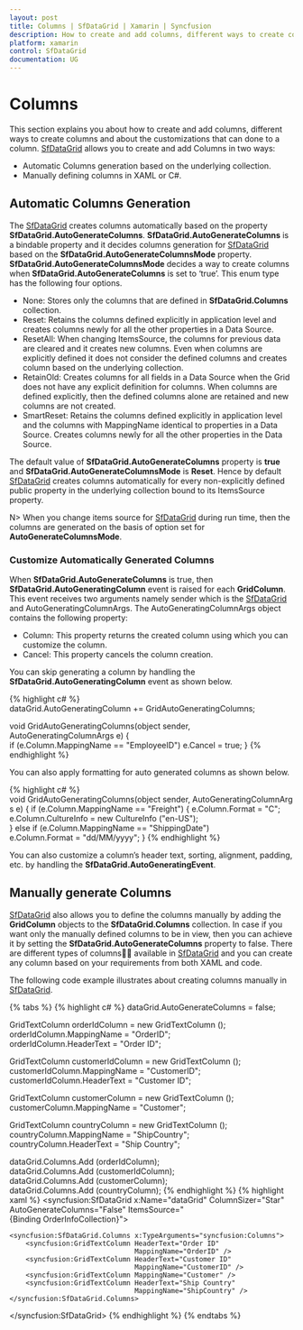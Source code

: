 ```yaml
---
layout: post
title: Columns | SfDataGrid | Xamarin | Syncfusion
description: How to create and add columns, different ways to create columns and its customizations in a SfDataGrid.
platform: xamarin
control: SfDataGrid
documentation: UG
---
```


# Columns 

This section explains you about how to create and add columns, different ways to create columns and about the customizations that can done to a column.
[SfDataGrid](http://help.syncfusion.com/cr/cref_files/xamarin/sfdatagrid/Syncfusion.SfDataGrid.XForms~Syncfusion.SfDataGrid.XForms.SfDataGrid.html) allows you to create and add Columns in two ways:

* Automatic Columns generation based on the underlying collection.
* Manually defining columns in XAML or C#.


## Automatic Columns Generation

The [SfDataGrid](http://help.syncfusion.com/cr/cref_files/xamarin/sfdatagrid/Syncfusion.SfDataGrid.XForms~Syncfusion.SfDataGrid.XForms.SfDataGrid.html) creates columns automatically based on the property **SfDataGrid.AutoGenerateColumns**. **SfDataGrid.AutoGenerateColumns** is a bindable property and it decides columns generation for [SfDataGrid](http://help.syncfusion.com/cr/cref_files/xamarin/sfdatagrid/Syncfusion.SfDataGrid.XForms~Syncfusion.SfDataGrid.XForms.SfDataGrid.html) based on the **SfDataGrid.AutoGenerateColumnsMode** property. 
**SfDataGrid.AutoGenerateColumnsMode** decides a way to create columns when **SfDataGrid.AutoGenerateColumns** is set to ‘true’. This enum type has the following four options.

* None: Stores only the columns that are defined in **SfDataGrid.Columns** collection.
* Reset: Retains the columns defined explicitly in application level and creates columns newly for all the other properties in a Data Source.
* ResetAll: When changing ItemsSource, the columns for previous data are cleared and it creates new columns. Even when columns are explicitly defined it does not consider the defined columns and creates column based on the underlying collection.
* RetainOld: Creates columns for all fields in a Data Source when the Grid does not have any explicit definition for columns. When columns are defined explicitly, then the defined columns alone are retained and new columns are not created.
* SmartReset: Retains the columns defined explicitly in application level and the columns with MappingName identical to properties in a Data Source. Creates columns newly for all the other properties in the Data Source.

The default value of **SfDataGrid.AutoGenerateColumns** property is **true** and **SfDataGrid.AutoGenerateColumnsMode** is **Reset**. Hence by default [SfDataGrid](http://help.syncfusion.com/cr/cref_files/xamarin/sfdatagrid/Syncfusion.SfDataGrid.XForms~Syncfusion.SfDataGrid.XForms.SfDataGrid.html) creates columns automatically for every non-explicitly defined public property in the underlying collection bound to its ItemsSource property.

N> When you change items source for [SfDataGrid](http://help.syncfusion.com/cr/cref_files/xamarin/sfdatagrid/Syncfusion.SfDataGrid.XForms~Syncfusion.SfDataGrid.XForms.SfDataGrid.html) during run time, then the columns are generated on the basis of option set for **AutoGenerateColumnsMode**.

### Customize Automatically Generated Columns

When **SfDataGrid.AutoGenerateColumns** is true, then **SfDataGrid.AutoGeneratingColumn** event is raised for each **GridColumn**. This event receives two arguments namely sender which is the [SfDataGrid](http://help.syncfusion.com/cr/cref_files/xamarin/sfdatagrid/Syncfusion.SfDataGrid.XForms~Syncfusion.SfDataGrid.XForms.SfDataGrid.html) and AutoGeneratingColumnArgs.
The AutoGeneratingColumnArgs object contains the following property:

* Column: This property returns the created column using which you can customize the column.
* Cancel: This property cancels the column creation.

You can skip generating a column by handling the **SfDataGrid.AutoGeneratingColumn** event as shown below.

{% highlight c# %}
dataGrid.AutoGeneratingColumn += GridAutoGeneratingColumns; 

void GridAutoGeneratingColumns(object sender, AutoGeneratingColumnArgs e)
{
    if (e.Column.MappingName == "EmployeeID")
        e.Cancel = true;
}
{% endhighlight %}

You can also apply formatting for auto generated columns as shown below.

{% highlight c# %}
void GridAutoGeneratingColumns(object sender, AutoGeneratingColumnArgs e)
{
    if (e.Column.MappingName == "Freight") {
        e.Column.Format = "C";
        e.Column.CultureInfo = new CultureInfo ("en-US");
    } else if (e.Column.MappingName == "ShippingDate")
        e.Column.Format = "dd/MM/yyyy";
} 
{% endhighlight %}

You can also customize a column’s header text, sorting, alignment, padding, etc. by handling the **SfDataGrid.AutoGeneratingEvent**.


## Manually generate Columns

[SfDataGrid](http://help.syncfusion.com/cr/cref_files/xamarin/sfdatagrid/Syncfusion.SfDataGrid.XForms~Syncfusion.SfDataGrid.XForms.SfDataGrid.html) also allows you to define the columns manually by adding the **GridColumn** objects to the **SfDataGrid.Columns** collection. In case if you want only the manually defined columns to be in view, then you can achieve it by setting the **SfDataGrid.AutoGenerateColumns** property to false. There are different types of columns available in [SfDataGrid](http://help.syncfusion.com/cr/cref_files/xamarin/sfdatagrid/Syncfusion.SfDataGrid.XForms~Syncfusion.SfDataGrid.XForms.SfDataGrid.html) and you can create any column based on your requirements from both XAML and code.
 
The following code example illustrates about creating columns manually in [SfDataGrid](http://help.syncfusion.com/cr/cref_files/xamarin/sfdatagrid/Syncfusion.SfDataGrid.XForms~Syncfusion.SfDataGrid.XForms.SfDataGrid.html).

{% tabs %}
{% highlight c# %}
dataGrid.AutoGenerateColumns = false;

GridTextColumn orderIdColumn = new GridTextColumn ();
orderIdColumn.MappingName = "OrderID";
orderIdColumn.HeaderText = "Order ID";

GridTextColumn customerIdColumn = new GridTextColumn ();
customerIdColumn.MappingName = "CustomerID";
customerIdColumn.HeaderText = "Customer ID";

GridTextColumn customerColumn = new GridTextColumn ();
customerColumn.MappingName = "Customer";

GridTextColumn countryColumn = new GridTextColumn ();
countryColumn.MappingName = "ShipCountry";
countryColumn.HeaderText = "Ship Country";

dataGrid.Columns.Add (orderIdColumn);
dataGrid.Columns.Add (customerIdColumn);
dataGrid.Columns.Add (customerColumn);
dataGrid.Columns.Add (countryColumn); 
{% endhighlight %}
{% highlight xaml %}
<syncfusion:SfDataGrid x:Name="dataGrid"
            ColumnSizer="Star"
            AutoGenerateColumns="False"
            ItemsSource="{Binding OrderInfoCollection}">

    <syncfusion:SfDataGrid.Columns x:TypeArguments="syncfusion:Columns">
        <syncfusion:GridTextColumn HeaderText="Order ID" 
                                   MappingName="OrderID" />
        <syncfusion:GridTextColumn HeaderText="Customer ID"
                                   MappingName="CustomerID" />
        <syncfusion:GridTextColumn MappingName="Customer" />
        <syncfusion:GridTextColumn HeaderText="Ship Country"
                                   MappingName="ShipCountry" />
    </syncfusion:SfDataGrid.Columns>
</syncfusion:SfDataGrid>
{% endhighlight %}
{% endtabs %}
